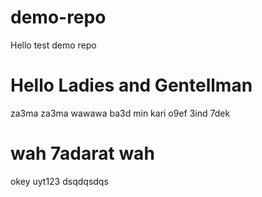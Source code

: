 # demo-repo
Hello
test demo repo

# Hello Ladies and Gentellman
za3ma za3ma
wawawa
ba3d min kari 
o9ef 3ind 7dek
# wah 7adarat wah
okey
uyt123
dsqdqsdqs
